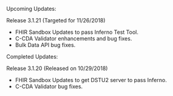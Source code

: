
Upcoming Updates:

Release 3.1.21 (Targeted for 11/26/2018)
* FHIR Sandbox Updates to pass Inferno Test Tool.
* C-CDA Validator enhancements and bug fixes.
* Bulk Data API bug fixes.

Completed Updates:

Release 3.1.20 (Released on 10/29/2018)
* FHIR Sandbox Updates to get DSTU2 server to pass Inferno.
* C-CDA Validator bug fixes.
